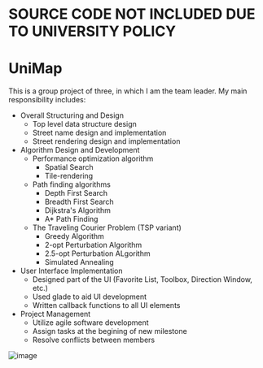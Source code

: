 # SOURCE CODE NOT INCLUDED DUE TO UNIVERSITY POLICY
# UniMap
This is a group project of three, in which I am the team leader. 
My main responsibility includes:
* Overall Structuring and Design
  * Top level data structure design
  * Street name design and implementation
  * Street rendering design and implementation
* Algorithm Design and Development
  * Performance optimization algorithm
    *  Spatial Search
    *  Tile-rendering
  * Path finding algorithms
    * Depth First Search
    * Breadth First Search
    * Dijkstra's Algorithm
    * A* Path Finding
  * The Traveling Courier Problem (TSP variant)
    * Greedy Algorithm
    * 2-opt Perturbation Algorithm
    * 2.5-opt Perturbation ALgorithm
    * Simulated Annealing
* User Interface Implementation
  * Designed part of the UI (Favorite List, Toolbox, Direction Window, etc.)  
  * Used glade to aid UI development
  * Written callback functions to all UI elements
* Project Management
  * Utilize agile software development
  * Assign tasks at the begining of new milestone
  * Resolve conflicts between members

![image](https://user-images.githubusercontent.com/80089456/167228950-f8faf5fd-f00e-4880-8b8b-166bb6b69152.png)
